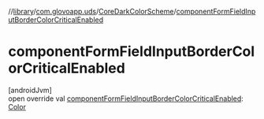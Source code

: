 //[library](../../../index.md)/[com.glovoapp.uds](../index.md)/[CoreDarkColorScheme](index.md)/[componentFormFieldInputBorderColorCriticalEnabled](component-form-field-input-border-color-critical-enabled.md)

# componentFormFieldInputBorderColorCriticalEnabled

[androidJvm]\
open override val [componentFormFieldInputBorderColorCriticalEnabled](component-form-field-input-border-color-critical-enabled.md): [Color](https://developer.android.com/reference/kotlin/androidx/compose/ui/graphics/Color.html)
